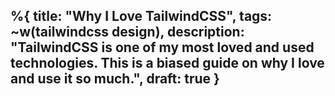 %{
  title: "Why I Love TailwindCSS",
  tags: ~w(tailwindcss design),
  description: "TailwindCSS is one of my most loved and used technologies. This is a biased guide on why I love and use it so much.",
  draft: true
}
---

